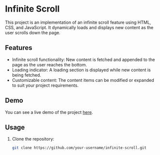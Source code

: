 # Infinite Scroll

This project is an implementation of an infinite scroll feature using HTML, CSS, and JavaScript. It dynamically loads and displays new content as the user scrolls down the page.

## Features

- Infinite scroll functionality: New content is fetched and appended to the page as the user reaches the bottom.
- Loading indicator: A loading section is displayed while new content is being fetched.
- Customizable content: The content items can be modified or expanded to suit your project requirements.

## Demo

You can see a live demo of the project [here]([https://link.com](https://levannamicheishvili.github.io/InfiniteScroll/)).

## Usage

1. Clone the repository:

   ```bash
   git clone https://github.com/your-username/infinite-scroll.git
